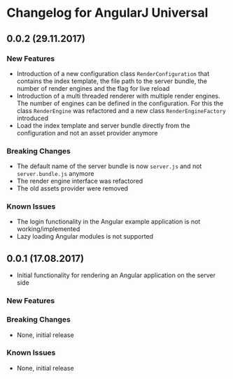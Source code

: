 # Changelog for AngularJ Universal

## 0.0.2 (29.11.2017)

### New Features

* Introduction of a new configuration class `RenderConfiguration` that contains the index template, the file path to the server bundle, the number of render engines and the flag for live reload
* Introduction of a multi threaded renderer with multiple render engines. The number of engines can be defined in the configuration. For this the class `RenderEngine` was refactored and a new class `RenderEngineFactory` introduced
* Load the index template and server bundle directly from the configuration and not an asset provider anymore

### Breaking Changes

* The default name of the server bundle is now `server.js` and not `server.bundle.js` anymore
* The render engine interface was refactored
* The old assets provider were removed

### Known Issues

* The login functionality in the Angular example application is not working/implemented
* Lazy loading Angular modules is not supported

## 0.0.1 (17.08.2017)

* Initial functionality for rendering an Angular application on the server side

### New Features

### Breaking Changes

* None, initial release

### Known Issues

* None, initial release
